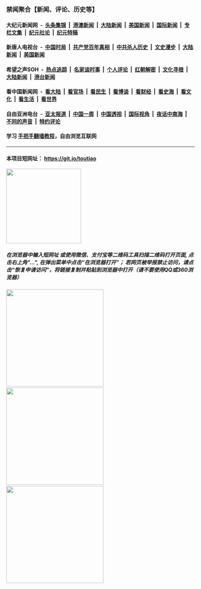 ### 禁闻聚合【新闻、评论、历史等】

#### 大纪元新闻网 &nbsp;-&nbsp; [头条集锦](indexes/E头条集锦.md?t=03012331) &nbsp;|&nbsp; [港澳新闻](indexes/E港澳新闻.md?t=03012331)  &nbsp;|&nbsp; [大陆新闻](indexes/E大陆新闻.md?t=03012331) &nbsp;|&nbsp; [美国新闻](indexes/E美国新闻.md?t=03012331) &nbsp;|&nbsp; [国际新闻](indexes/E国际新闻.md?t=03012331) &nbsp;|&nbsp; [专栏文集](indexes/E专栏文集.md?t=03012331) &nbsp;|&nbsp; [纪元社论](indexes/E纪元社论.md?t=03012331) &nbsp;|&nbsp; [纪元特稿](indexes/E纪元特稿.md?t=03012331) 

#### 新唐人电视台 &nbsp;-&nbsp; [中国时局](indexes/N中国时局.md?t=03012331) &nbsp;|&nbsp; [共产党百年真相](indexes/N共产党百年真相.md?t=03012331) &nbsp;|&nbsp; [中共杀人历史](indexes/N中共杀人历史.md?t=03012331) &nbsp;|&nbsp; [文史漫步](indexes/N文史漫步.md?t=03012331) &nbsp;|&nbsp; [大陆新闻](indexes/N大陆新闻.md?t=03012331) &nbsp;|&nbsp; [美国新闻](indexes/N美国新闻.md?t=03012331)

#### 希望之声SOH &nbsp;-&nbsp; [热点追踪](indexes/H热点追踪.md?t=03012331) &nbsp;|&nbsp; [名家谈时事](indexes/H名家谈时事.md?t=03012331) &nbsp;|&nbsp; [个人评论](indexes/H个人评论.md?t=03012331)  &nbsp;|&nbsp; [红朝解密](indexes/H红朝解密.md?t=03012331) &nbsp;|&nbsp; [文化寻根](indexes/H文化寻根.md?t=03012331) &nbsp;|&nbsp; [大陆新闻](indexes/H大陆新闻.md?t=03012331) &nbsp;|&nbsp; [港台新闻](indexes/H港台新闻.md?t=03012331)

#### 看中国新闻网 &nbsp;-&nbsp; [看大陆](indexes/S看大陆.md?t=03012331) &nbsp;|&nbsp; [看官场](indexes/S看官场.md?t=03012331) &nbsp;|&nbsp; [看民生](indexes/S看民生.md?t=03012331)  &nbsp;|&nbsp; [看博谈](indexes/S看博谈.md?t=03012331) &nbsp;|&nbsp; [看财经](indexes/S看财经.md?t=03012331) &nbsp;|&nbsp; [看史海](indexes/S看史海.md?t=03012331) &nbsp;|&nbsp; [看文化](indexes/S看文化.md?t=03012331) &nbsp;|&nbsp; [看生活](indexes/S看生活.md?t=03012331) &nbsp;|&nbsp; [看世界](indexes/S看世界.md?t=03012331)

#### 自由亚洲电台 &nbsp;-&nbsp; [亚太报道](indexes/R亚太报道.md?t=03012331) &nbsp;|&nbsp; [中国一周](indexes/R中国一周.md?t=03012331) &nbsp;|&nbsp; [中国透视](indexes/R中国透视.md?t=03012331)  &nbsp;|&nbsp; [国际视角](indexes/R国际视角.md?t=03012331) &nbsp;|&nbsp; [夜话中南海](indexes/R夜话中南海.md?t=03012331) &nbsp;|&nbsp; [不同的声音](indexes/R不同的声音.md?t=03012331) &nbsp;|&nbsp; [特约评论](indexes/R特约评论.md?t=03012331)

#### 学习 [手把手翻墙教程](https://github.com/gfw-breaker/guides/wiki)，自由浏览互联网

----

#### 本项目短网址： https://git.io/toutiao
<img src="https://raw.githubusercontent.com/gfw-breaker/banned-news/master/scripts/img/qr.png" width="200px"/>  

##### 在浏览器中输入短网址 或使用微信、支付宝等二维码工具扫描二维码打开页面, 点击右上角"...", 在弹出菜单中点击“在浏览器打开”； 若网页被举报禁止访问，请点击“恢复申请访问”，将链接复制并粘贴到浏览器中打开（请不要使用QQ或360浏览器）

<img src="https://raw.githubusercontent.com/gfw-breaker/banned-news/master/scripts/img/1.png" width="260px"/> &nbsp; <img src="https://raw.githubusercontent.com/gfw-breaker/banned-news/master/scripts/img/2.png" width="260px"/> &nbsp; <img src="https://raw.githubusercontent.com/gfw-breaker/banned-news/master/scripts/img/3.png" width="260px"/>
